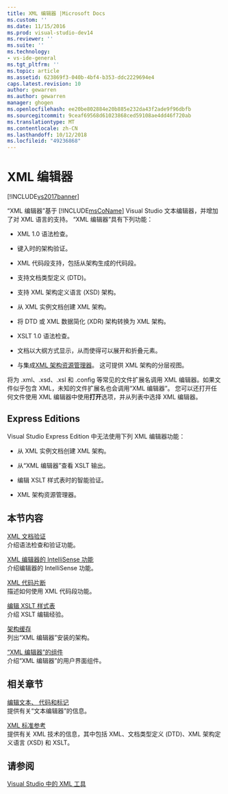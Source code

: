 ```yaml
---
title: XML 编辑器 |Microsoft Docs
ms.custom: ''
ms.date: 11/15/2016
ms.prod: visual-studio-dev14
ms.reviewer: ''
ms.suite: ''
ms.technology:
- vs-ide-general
ms.tgt_pltfrm: ''
ms.topic: article
ms.assetid: 623869f3-040b-4bf4-b353-ddc2229694e4
caps.latest.revision: 10
author: gewarren
ms.author: gewarren
manager: ghogen
ms.openlocfilehash: ee20be802884e20b885e232da43f2ade9f96dbfb
ms.sourcegitcommit: 9ceaf69568d61023868ced59108ae4dd46f720ab
ms.translationtype: MT
ms.contentlocale: zh-CN
ms.lasthandoff: 10/12/2018
ms.locfileid: "49236868"
---
```

# <a name="xml-editor"></a>XML 编辑器
[!INCLUDE[vs2017banner](../includes/vs2017banner.md)]

  
“XML 编辑器”基于 [!INCLUDE[msCoName](../includes/msconame-md.md)] Visual Studio 文本编辑器，并增加了对 XML 语言的支持。 “XML 编辑器”具有下列功能：  
  
-   XML 1.0 语法检查。  
  
-   键入时的架构验证。  
  
-   XML 代码段支持，包括从架构生成的代码段。  
  
-   支持文档类型定义 (DTD)。  
  
-   支持 XML 架构定义语言 (XSD) 架构。  
  
-   从 XML 实例文档创建 XML 架构。  
  
-   将 DTD 或 XML 数据简化 (XDR) 架构转换为 XML 架构。  
  
-   XSLT 1.0 语法检查。  
  
-   文档以大纲方式显示，从而使得可以展开和折叠元素。  
  
-   与集成[XML 架构资源管理器](../xml-tools/xml-schema-explorer.md)。 这可提供 XML 架构的分层视图。  
  
 将为 .xml、.xsd、.xsl 和 .config 等常见的文件扩展名调用 XML 编辑器。如果文件似乎包含 XML，未知的文件扩展名也会调用“XML 编辑器”。 您可以还打开任何文件使用 XML 编辑器中使用**打开**选项，并从列表中选择 XML 编辑器。  
  
## <a name="express-editions"></a>Express Editions  
 Visual Studio Express Edition 中无法使用下列 XML 编辑器功能：  
  
-   从 XML 实例文档创建 XML 架构。  
  
-   从“XML 编辑器”查看 XSLT 输出。  
  
-   编辑 XSLT 样式表时的智能验证。  
  
-   XML 架构资源管理器。  
  
## <a name="in-this-section"></a>本节内容  
 [XML 文档验证](../xml-tools/xml-document-validation.md)  
 介绍语法检查和验证功能。  
  
 [XML 编辑器的 IntelliSense 功能](../xml-tools/xml-editor-intellisense-features.md)  
 介绍编辑器的 IntelliSense 功能。  
  
 [XML 代码片断](../xml-tools/xml-snippets.md)  
 描述如何使用 XML 代码段功能。  
  
 [编辑 XSLT 样式表](../xml-tools/editing-xslt-style-sheets.md)  
 介绍 XSLT 编辑经验。  
  
 [架构缓存](../xml-tools/schema-cache.md)  
 列出“XML 编辑器”安装的架构。  
  
 [“XML 编辑器”的组件](../xml-tools/xml-editor-components.md)  
 介绍“XML 编辑器”的用户界面组件。  
  
## <a name="related-sections"></a>相关章节  
 [编辑文本、 代码和标记](http://msdn.microsoft.com/en-us/0d9c00d7-5df4-48a3-b185-2a265f055439)  
 提供有关“文本编辑器”的信息。  
  
 [XML 标准参考](http://msdn.microsoft.com/en-us/79c78508-c9d0-423a-a00f-672e855de401)  
 提供有关 XML 技术的信息，其中包括 XML、文档类型定义 (DTD)、XML 架构定义语言 (XSD) 和 XSLT。  
  
## <a name="see-also"></a>请参阅  
 [Visual Studio 中的 XML 工具](../xml-tools/xml-tools-in-visual-studio.md)



